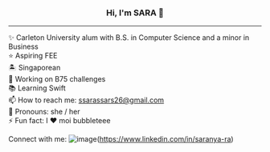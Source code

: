 ### <p align="center"> Hi, I'm SARA 👋 </p>
------------------

✨ Carleton University alum with B.S. in Computer Science and a minor in Business  
⭐ Aspiring FEE  
🏝️ Singaporean  
🔭 Working on B75 challenges  
📚 Learning Swift  
📫 How to reach me: ssarassars26@gmail.com  
🌈 Pronouns: she / her  
⚡ Fun fact: I ❤ moi bubbleteee 

Connect with me:
![image](https://github.com/ssarassars/ssarassars/assets/20962718/881a1a6d-c57a-4126-a6e4-ac976d7175bb)(https://www.linkedin.com/in/saranya-ra)



